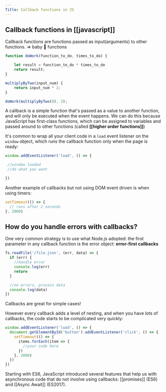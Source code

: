 ```yaml
---
Title: Callback functions in JS
---
```


## Callback functions in [[javascript]]

Callback functions are functions passed as input(arguments) to other functions. => baby 🐣 functions

```js
function doWork(function_to_do, times_to_do) {

	let result = function_to_do * times_to_do
	return result;
}

multiplyByTwo(input_num) {
	return input_num * 2;
}

doWork(multiplyByTwo(8), 3);

```

A callback is a simple function that's passed as a value to another function, and will only be executed when the event happens. We can do this because JavaScript has first-class functions, which can be assigned to variables and passed around to other functions (called **[[higher order functions]]**)

It's common to wrap all your client code in a `load` event listener on the `window` object, which runs the callback function only when the page is ready:

```js
window.addEventListener('load', () => {

 //window loaded
 //do what you want

})
```

Another example of callbacks but not using DOM event driven is when using timers:
```js
setTimeout(() => {
  // runs after 2 seconds
}, 2000)
```

## How do you handle errors with callbacks? 

One very common strategy is to use what Node.js adopted: the first parameter in any callback function is the error object: **error-first callbacks**

```js
fs.readFile('/file.json', (err, data) => {
  if (err) {
    //handle error
    console.log(err)
    return
  }

  //no errors, process data
  console.log(data)
})
```
Callbacks are great for simple cases!

However every callback adds a level of nesting, and when you have lots of callbacks, the code starts to be complicated very quickly:
```js
window.addEventListener('load', () => {
  document.getElementById('button').addEventListener('click', () => {
    setTimeout(() => {
      items.forEach(item => {
        //your code here
      })
    }, 2000)
  })
})

```

Starting with ES6, JavaScript introduced several features that help us with asynchronous code that do not involve using callbacks: [[promises]] (ES6) and [[Async Await]] (ES2017).